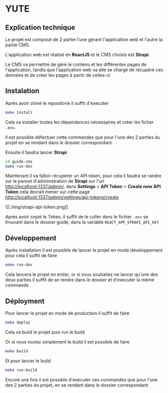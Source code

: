 # YUTE

## Explication technique
Le projet est composé de 2 partie l'une gérant l'application web et l'autre la partie CMS.

L'application web est réalisé en **ReactJS** et le CMS choisis est **Strapi**.

Le CMS va permettre de géré le contenu et les différentes pages de l'application, tandis que l'application web va elle se chargé de récupéré ces données et de créer les pages à partir de celles-ci

## Instalation
Après avoir cloné le repositorie il suffit d'executer
```sh
make install
```
Cela va installer toutes les dépendances nécessaires et créer les ficher ``.env``.

Il est possible défectuer cette commandes que pour l'une des 2 parties du projet en se rendant dans le dossier correspondant.

Ensuite il faudra lancer **Strapi**
```sh
cd guide-cms
make run-dev
```

Maintenant il va falloir récupérer un API token, pour cela il faudra se randre sur le pannel d'administration de **Strapi** sur l'url [http://localhost:1337/admin/](localhost:1337), dans __Settings__ > __API Token__ > __Create new API Token__ cela devrait mener sur cette page [http://localhost:1337/admin/settings/api-tokens/create](localhost:1337/admin/settings/api-tokens/create)

![[./img/strapi-api-token.png]]

Après avoir copié le Token, il suffit de le coller dans le fichier ``.env`` se trouvant dans le dossier guide, dans la variable ``REACT_APP_STRAPI_API_KEY``

## Développement
Après installation il est possible de lancer le projet en mode développement pour cela il suffit de faire
```sh
make run-dev
```

Cela lancera le projet en entier, or si vous souhaitez ne lancer qu'une des deux parties il suffit de se rendre dans le dossier et d'executer la même commande

## Déployment
Pour lancer le projet en mode de production il suffit de faire
```sh
make deploy
```
Cela va build le projet puis run le build

Or si vous voulez simplement le build il est possible de faire
```sh
make build
```

Et pour lancer le build
```sh
make run-build
```

Encore une fois il est possible d'executer ces commandes que pour l'une des 2 parties du projet, en se rendant dans le dossier correspondant.

